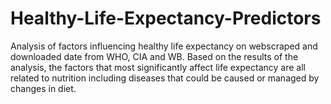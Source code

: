 # Healthy-Life-Expectancy-Predictors
Analysis of factors influencing healthy life expectancy on webscraped and downloaded date from WHO, CIA and WB.
Based on the results of the analysis, the factors that most significantly affect life expectancy are all related to nutrition including diseases that could be caused or managed by changes in diet.
